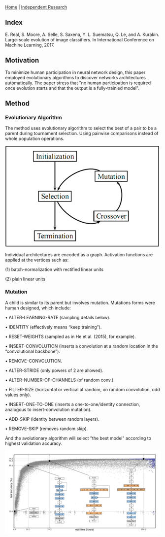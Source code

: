 [Home](https://clojia.github.io/) | [Independent Research](https://clojia.github.io/independent-research/)

## Index

E. Real, S. Moore, A. Selle, S. Saxena, Y. L. Suematsu,
Q. Le, and A. Kurakin. Large-scale evolution of image classifiers.
In International Conference on Machine Learning,
2017.

## Motivation
To minimize human participation in neural network design, this paper employed evolutionary algorithms to discover networks architectures automatically. The paper stress that "no human participation is required once evolution starts and that the output is a fully-trainied model".

## Method

### Evolutionary Algorithm

The method uses evolutionary algorithm to select the best of a pair to be a parent during tournament selection. Using pairwise comparisons instead of whole population operations. 

<img src="images/Genetic-Algorithm-Tree-Basic-steps-of-GA-selection-crossover-and-mutation.jpg" width="500"> 

Individual architectures are encoded as a graph. Activation functions are applied at the vertices such as:

(1) batch-normalization with rectified linear units

(2) plain linear units

### Mutation

A child is similar to its parent but involves mutation. Mutations forms were human designed, which include:

• ALTER-LEARNING-RATE (sampling details below).

• IDENTITY (effectively means “keep training”).

• RESET-WEIGHTS (sampled as in He et al. (2015), for
example).

• INSERT-CONVOLUTION (inserts a convolution at a random
location in the “convolutional backbone”).

• REMOVE-CONVOLUTION.

• ALTER-STRIDE (only powers of 2 are allowed).

• ALTER-NUMBER-OF-CHANNELS (of random conv.).

• FILTER-SIZE (horizontal or vertical at random, on random
convolution, odd values only).

• INSERT-ONE-TO-ONE (inserts a one-to-one/identity
connection, analogous to insert-convolution mutation).

• ADD-SKIP (identity between random layers).

• REMOVE-SKIP (removes random skip).

And the avolutionary algorithm will select "the best model" according to highest validation accuracy.

<img src="images/large-scale-evolution.png" width="700"> 

